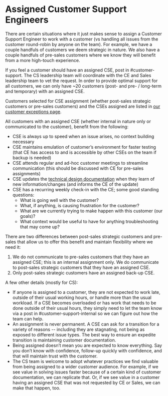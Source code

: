 # Assigned Customer Support Engineers

There are certain situations where it just makes sense to assign a Customer Support Engineer to work with a customer (vs handling all issues from the customer round-robin by anyone on the team). For example, we have a couple handfuls of customers we deem strategic in nature. We also have a couple handfuls of pre-sales customers where we know they will benefit from a more high-touch experience.

If you feel a customer should have an assigned CSE, post in #customer-support. The CS leadership team will coordinate with the CE and Sales leadership team to vet the request. In order to provide optimal support for all customers, we can only have ~20 customers (post- and pre- / long-term and temporary) with an assigned CSE.

Customers selected for CSE assignment (whether post-sales strategic customers or pre-sales customers) and the CSEs assigned are listed in [our customer exceptions page](https://about.sourcegraph.com/handbook/support/customer-exceptions).

All customers with an assigned CSE (whether internal in nature only or communicated to the customer), benefit from the following:

- CSE is always up to speed when an issue arises, no context building necessary
- CSE maintains emulation of customer’s environment for faster testing (that CE has access to and is accessible by other CSEs on the team if backup is needed)
- CSE attends regular and ad-hoc customer meetings to streamline communication (this should be discussed with CE for pre-sales assignments)
- CSE updates the [technical design documentation](https://docs.google.com/document/d/19qcdFcFpqHNE6OTgO8SwdTF7FfB4AJH6Hlqeywgv6Yc/edit#) when they learn of new information/changes (and informs the CE of the update)
- CSE has a recurring weekly check-in with the CE; some good standing questions:
	- What is going well with the customer?
	- What, if anything, is causing frustration for the customer?
	- What are we currently trying to make happen with this customer (our goals)?
	- What context would be useful to have for anything troubleshooting that may come up?



There are two differences between post-sales strategic customers and pre-sales that allow us to offer this benefit and maintain flexibility where we need it:

1. We do not communicate to pre-sales customers that they have an assigned CSE; this is an internal assignment only. We do communicate to post-sales strategic customers that they have an assigned CSE.
2. Only post-sales strategic customers have an assigned back-up CSE.

A few other details (mostly for CS):

- If anyone is assigned to a customer, they are not expected to work late, outside of their usual working hours, or handle more than the usual workload. If a CSE becomes overloaded or has work that needs to be done outside of their usual hours, they simply need to let the team know via a post in #customer-support-internal so we can figure out how the team can help.
- An assignment is never permanent. A CSE can ask for a transition for a variety of reasons -- including they are stagnating, not being as exposed to different issue types. The best way to ensure an expedite transition is maintaining customer documentation.
- Being assigned doesn’t mean you are expected to know everything. Say you don’t know with confidence, follow-up quickly with confidence, and that will maintain trust with the customer.
- The CS team is welcome to adopt whatever practices we find valuable from being assigned to a wider customer audience. For example, if we see value in solving issues faster because of a certain kind of customer documentation, we can replicate that. Or, if we see value in a customer having an assigned CSE that was not requested by CE or Sales, we can make that happen, too.
